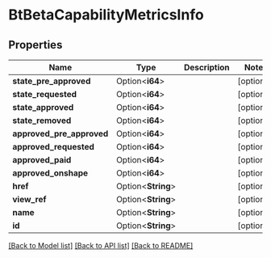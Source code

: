# BtBetaCapabilityMetricsInfo

## Properties

Name | Type | Description | Notes
------------ | ------------- | ------------- | -------------
**state_pre_approved** | Option<**i64**> |  | [optional]
**state_requested** | Option<**i64**> |  | [optional]
**state_approved** | Option<**i64**> |  | [optional]
**state_removed** | Option<**i64**> |  | [optional]
**approved_pre_approved** | Option<**i64**> |  | [optional]
**approved_requested** | Option<**i64**> |  | [optional]
**approved_paid** | Option<**i64**> |  | [optional]
**approved_onshape** | Option<**i64**> |  | [optional]
**href** | Option<**String**> |  | [optional]
**view_ref** | Option<**String**> |  | [optional]
**name** | Option<**String**> |  | [optional]
**id** | Option<**String**> |  | [optional]

[[Back to Model list]](../README.md#documentation-for-models) [[Back to API list]](../README.md#documentation-for-api-endpoints) [[Back to README]](../README.md)


